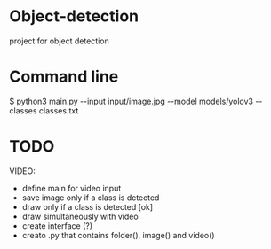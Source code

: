 # Object-detection
project for object detection


# Command line
$ python3 main.py --input input/image.jpg --model models/yolov3 --classes classes.txt

# TODO 

VIDEO:
- define main for video input
- save image only if a class is detected 
- draw only if a class is detected [ok]
- draw simultaneously with video
- create interface (?)
- creato .py that contains folder(), image() and video()
